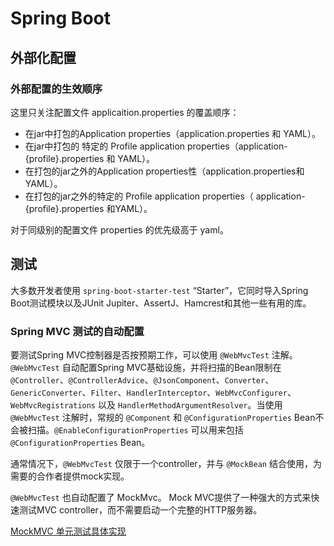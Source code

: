 # Spring Boot

## 外部化配置

### 外部配置的生效顺序

这里只关注配置文件 applicaition.properties 的覆盖顺序：

- 在jar中打包的Application properties（application.properties 和 YAML）。
- 在jar中打包的 特定的 Profile application properties（application-{profile}.properties 和 YAML）。
- 在打包的jar之外的Application properties性（application.properties和YAML）。
- 在打包的jar之外的特定的 Profile application properties（ application-{profile}.properties 和YAML）。
  
对于同级别的配置文件 properties 的优先级高于 yaml。

## 测试

大多数开发者使用 `spring-boot-starter-test` “Starter”，它同时导入Spring Boot测试模块以及JUnit Jupiter、AssertJ、Hamcrest和其他一些有用的库。

### Spring MVC 测试的自动配置

要测试Spring MVC控制器是否按预期工作，可以使用 `@WebMvcTest` 注解。`@WebMvcTest` 自动配置Spring MVC基础设施，并将扫描的Bean限制在 `@Controller`、`@ControllerAdvice`、`@JsonComponent`、`Converter`、`GenericConverter`、`Filter`、`HandlerInterceptor`、`WebMvcConfigurer`、`WebMvcRegistrations` 以及 `HandlerMethodArgumentResolver`。当使用 `@WebMvcTest` 注解时，常规的 `@Component` 和 `@ConfigurationProperties` Bean不会被扫描。`@EnableConfigurationProperties` 可以用来包括 `@ConfigurationProperties` Bean。

通常情况下，`@WebMvcTest` 仅限于一个controller，并与 `@MockBean` 结合使用，为需要的合作者提供mock实现。

`@WebMvcTest` 也自动配置了 MockMvc。 Mock MVC提供了一种强大的方式来快速测试MVC controller，而不需要启动一个完整的HTTP服务器。

[MockMVC 单元测试具体实现](../test/单元测试.md#对-driving-的接口进行单元测试)
